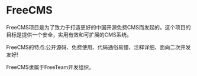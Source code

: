 # FreeCMS #

FreeCMS项目是为了致力于打造更好的中国开源免费CMS而发起的。这个项目的目标是提供一个安全，实用有效和可扩展的CMS系统。

FreeCMS的特点:公开源码、免费使用、代码通俗易懂、注释详细、面向二次开发友好!

FreeCMS隶属于FreeTeam开发组织。